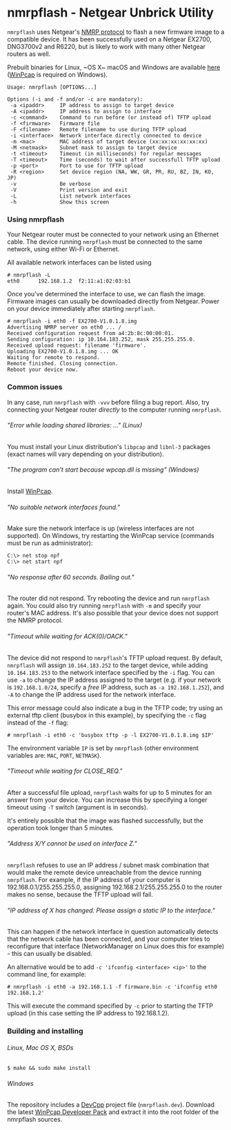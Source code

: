 nmrpflash - Netgear Unbrick Utility
====================================

`nmrpflash` uses Netgear's [NMRP protocol](http://www.chubb.wattle.id.au/PeterChubb/nmrp.html)
to flash a new firmware image to a compatible device. It has been
successfully used on a Netgear EX2700, DNG3700v2 and R6220, but is likely to work
with many other Netgear routers as well.

Prebuilt binaries for Linux, ~OS X~ macOS and Windows are available
[here](https://github.com/jclehner/nmrpflash/releases)
([WinPcap](https://www.winpcap.org/install/default.htm) is required on Windows).

```
Usage: nmrpflash [OPTIONS...]

Options (-i and -f and/or -c are mandatory):
 -a <ipaddr>     IP address to assign to target device
 -A <ipaddr>     IP address to assign to interface
 -c <command>    Command to run before (or instead of) TFTP upload
 -f <firmware>   Firmware file
 -F <filename>   Remote filename to use during TFTP upload
 -i <interface>  Network interface directly connected to device
 -m <mac>        MAC address of target device (xx:xx:xx:xx:xx:xx)
 -M <netmask>    Subnet mask to assign to target device
 -t <timeout>    Timeout (in milliseconds) for regular messages
 -T <timeout>    Time (seconds) to wait after successfull TFTP upload
 -p <port>       Port to use for TFTP upload
 -R <region>     Set device region (NA, WW, GR, PR, RU, BZ, IN, KO, JP)
 -v              Be verbose
 -V              Print version and exit
 -L              List network interfaces
 -h              Show this screen
```

### Using nmrpflash

Your Netgear router must be connected to your network using an
Ethernet cable. The device running `nmrpflash` must be connected
to the same network, using either Wi-Fi or Ethernet.

All available network interfaces can be listed using

```
# nmrpflash -L
eth0      192.168.1.2  f2:11:a1:02:03:b1
```

Once you've determined the interface to use, we can flash the image. Firmware
images can usually be downloaded directly from Netgear. Power on your device
immediately after starting `nmrpflash`.

```
# nmrpflash -i eth0 -f EX2700-V1.0.1.8.img
Advertising NMRP server on eth0 ... /
Received configuration request from a4:2b:8c:00:00:01.
Sending configuration: ip 10.164.183.252, mask 255.255.255.0.
Received upload request: filename 'firmware'.
Uploading EX2700-V1.0.1.8.img ... OK
Waiting for remote to respond.
Remote finished. Closing connection.
Reboot your device now.
```

### Common issues

In any case, run `nmrpflash` with `-vvv` before filing a bug report. Also,
try connecting your Netgear router *directly* to the computer running
`nmrpflash`.

###### "Error while loading shared libraries: ..." (Linux)

You must install your Linux distribution's `libpcap` and `libnl-3`
packages (exact names will vary depending on your distribution).

###### "The program can't start because wpcap.dll is missing" (Windows)

Install [WinPcap](https://www.winpcap.org/install/default.htm).

###### "No suitable network interfaces found."

Make sure the network interface is up (wireless interfaces are not supported).
On Windows, try restarting the WinPcap service (commands must be run as
administrator):

```
C:\> net stop npf
C:\> net start npf
```

###### "No response after 60 seconds. Bailing out."

The router did not respond. Try rebooting the device and run `nmrpflash` again.
You could also try running `nmrpflash` with `-m` and specify your router's
MAC address. It's also possible that your device does not support the NMRP protocol.

###### "Timeout while waiting for ACK(0)/OACK."

The device did not respond to `nmrpflash`'s TFTP upload request. By default,
`nmrpflash` will assign `10.164.183.252` to the target device, while adding `10.164.183.253`
to the network interface specified by the `-i` flag. You can use `-a` to change the IP
address assigned to the target (e.g. if your network is `192.168.1.0/24`, specify a *free*
IP address, such as `-a 192.168.1.252`), and `-A` to change the IP address used for the
network interface.

This error message could also indicate a bug in the TFTP code; try using an external tftp
client (busybox in this example), by specifying the `-c` flag instead of the `-f` flag:

`# nmrpflash -i eth0 -c 'busybox tftp -p -l EX2700-V1.0.1.8.img $IP'`

The environment variable `IP` is set by `nmrpflash` (other environment variables
are: `MAC`, `PORT`, `NETMASK`).

###### "Timeout while waiting for CLOSE_REQ."

After a successful file upload, `nmrpflash` waits for up to 5 minutes for an
answer from your device. You can increase this by specifying a longer timeout
using `-T` switch (argument is in seconds).

It's entirely possible that the image was flashed successfully, but the
operation took longer than 5 minutes.

###### "Address X/Y cannot be used on interface Z."

`nmrpflash` refuses to use an IP address / subnet mask combination that would
make the remote device unreachable from the device running `nmrpflash`. For
example, if the IP address of your computer is 192.168.0.1/255.255.255.0, assigning
192.168.2.1/255.255.255.0 to the router makes no sense, because the TFTP upload will
fail.

###### "IP address of X has changed. Please assign a static IP to the interface."

This can happen if the network interface in question automatically detects that
the network cable has been connected, and your computer tries to reconfigure that
interface (NetworkManager on Linux does this for example) - this can usually be
disabled.

An alternative would be to add `-c 'ifconfig <interface> <ip>'` to the command line,
for example:

`# nmrpflash -i eth0 -a 192.168.1.1 -f firmware.bin -c 'ifconfig eth0 192.168.1.2'`

This will execute the command specified by `-c` prior to starting the TFTP upload (in
this case setting the IP address to 192.168.1.2).

### Building and installing
###### Linux, Mac OS X, BSDs

```
$ make && sudo make install
```

###### Windows

The repository includes a
[DevCpp](http://sourceforge.net/projects/orwelldevcpp/)
project file (`nmrpflash.dev`). Download the latest
[WinPcap Developer Pack](https://www.winpcap.org/devel.htm)
and extract it into the root folder of the nmrpflash sources.



